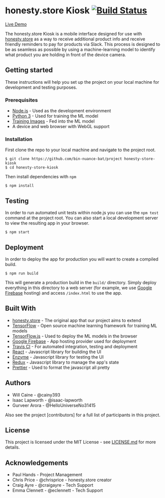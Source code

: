 # honesty.store Kiosk  [![Build Status](https://travis-ci.com/bin-nuance-bat/project.svg?branch=master)](https://travis-ci.com/bin-nuance-bat/project)

[Live Demo](https://honesty-store-kiosk.firebaseapp.com/)

The honesty.store Kiosk is a mobile interface designed for use with [honesty.store](https://honesty.store) as a way to receive additional product info and receive friendly reminders to pay for products via Slack. This process is designed to be as seamless as possible by using a machine-learning model to identify what product you are holding in front of the device camera.

## Getting started

These instructions will help you set up the project on your local machine for development and testing purposes.

### Prerequisites

- [Node.js](https://nodejs.org/en/) - Used as the development environment
- [Python 3](https://www.python.org/) - Used for training the ML model
- [Training Images](https://drive.google.com/file/d/1McKowbhswZ82eTOEzn_7B0UPZFNwBNZA/view?usp=sharing) - Fed into the ML model
- A device and web browser with WebGL support

### Installation

First clone the repo to your local machine and navigate to the project root.

```
$ git clone https://github.com/bin-nuance-bat/project honesty-store-kiosk
$ cd honesty-store-kiosk
```

Then install dependencies with `npm`

```
$ npm install
```

## Testing

In order to run automated unit tests within node.js you can use the `npm test` command at the project root. You can also start a local development server to view the resulting app in your browser.

```
$ npm start
```

## Deployment

In order to deploy the app for production you will want to create a compiled build.

```
$ npm run build
```

This will generate a production build in the `build/` directory. Simply deploy everything in this directory to a web server (for example, we use [Google Firebase](https://firebase.google.com/) hosting) and access `/index.html` to use the app.

## Built With

- [honesty.store](https://honesty.store) - The original app that our project aims to extend
- [TensorFlow](https://www.tensorflow.org/) - Open source machine learning framework for training ML models
- [TensorFlow.js](https://js.tensorflow.org/) - Used to deploy the ML models in the browser
- [Google Firebase](https://firebase.google.com/) - App hosting provider used for deployment
- [Travis CI](https://travis-ci.org/) - For automated integration, testing and deployment
- [React](https://github.com/facebook/react) - Javascript library for building the UI
- [Enzyme](https://github.com/airbnb/enzyme) - Javascript library for testing the UI
- [Redux](https://github.com/reduxjs/redux) - Javascript library to manage the app's state
- [Prettier](https://github.com/prettier/prettier) - Used to format the javascript all pretty

## Authors

- Will Caine - @cainy393
- Isaac Lapworth - @isaac-lapworth
- Gurveer Arora - @HelloUniverseNo31415

Also see the project [contributors] for a full list of participants in this project.

## License

This project is licensed under the MIT License - see [LICENSE.md](https://github.com/bin-nuance-bat/project/blob/master/LICENSE.md) for more details.

## Acknowledgements 

- Paul Hands - Project Management
- Chris Price - @chrisprice - honesty.store creator
- Craig Ayre - @craigayre - Tech Support
- Emma Clennett - @eclennett - Tech Support